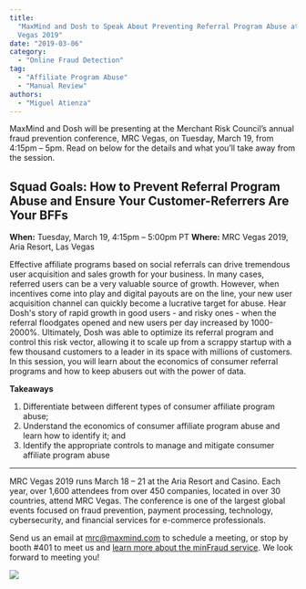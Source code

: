 ```yaml
---
title:
  "MaxMind and Dosh to Speak About Preventing Referral Program Abuse at MRC
  Vegas 2019"
date: "2019-03-06"
category:
  - "Online Fraud Detection"
tag:
  - "Affiliate Program Abuse"
  - "Manual Review"
authors:
  - "Miguel Atienza"
---
```


MaxMind and Dosh will be presenting at the Merchant Risk Council’s annual fraud
prevention conference, MRC Vegas, on Tuesday, March 19, from 4:15pm – 5pm. Read
on below for the details and what you’ll take away from the session.

<!--lint disable maximum-heading-length-->

## Squad Goals: How to Prevent Referral Program Abuse and Ensure Your Customer-Referrers Are Your BFFs

**When:** Tuesday, March 19, 4:15pm – 5:00pm PT **Where:** MRC Vegas 2019, Aria
Resort, Las Vegas

Effective affiliate programs based on social referrals can drive tremendous user
acquisition and sales growth for your business. In many cases, referred users
can be a very valuable source of growth. However, when incentives come into play
and digital payouts are on the line, your new user acquisition channel can
quickly become a lucrative target for abuse. Hear Dosh's story of rapid growth
in good users - and risky ones - when the referral floodgates opened and new
users per day increased by 1000-2000%. Ultimately, Dosh was able to optimize its
referral program and control this risk vector, allowing it to scale up from a
scrappy startup with a few thousand customers to a leader in its space with
millions of customers. In this session, you will learn about the economics of
consumer referral programs and how to keep abusers out with the power of data.

**Takeaways**

<!--lint disable ordered-list-marker-value-->

1. Differentiate between different types of consumer affiliate program abuse;
1. Understand the economics of consumer affiliate program abuse and learn how to
   identify it; and
1. Identify the appropriate controls to manage and mitigate consumer affiliate
   program abuse

---

MRC Vegas 2019 runs March 18 – 21 at the Aria Resort and Casino. Each year, over
1,600 attendees from over 450 companies, located in over 30 countries, attend
MRC Vegas. The conference is one of the largest global events focused on fraud
prevention, payment processing, technology, cybersecurity, and financial
services for e-commerce professionals.

Send us an email at <mrc@maxmind.com> to schedule a meeting, or stop by booth
\#401 to meet us and
[learn more about the minFraud service](https://www.maxmind.com/en/solutions/minfraud-services).
We look forward to meeting you!

![](/images/2019/03/branded_images.php_-1024x205.jpeg)
